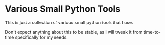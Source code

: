 # Various Small Python Tools

This is just a collection of various small python tools that I use.

Don't expect anything about this to be stable, as I will tweak it from
time-to-time specifically for my needs.